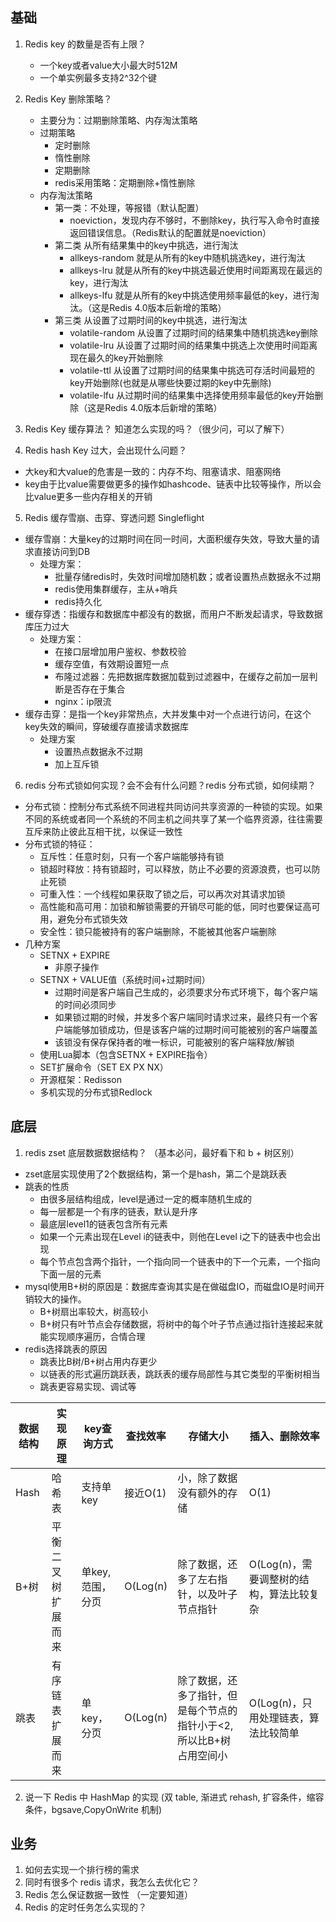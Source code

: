 ## 基础
1. Redis key 的数量是否有上限？
   - 一个key或者value大小最大时512M
   - 一个单实例最多支持2^32个键

2. Redis Key 删除策略？
   - 主要分为：过期删除策略、内存淘汰策略
   - 过期策略
     - 定时删除
     - 惰性删除
     - 定期删除
     - redis采用策略：定期删除+惰性删除
   - 内存淘汰策略
     - 第一类：不处理，等报错（默认配置）
       - noeviction，发现内存不够时，不删除key，执行写入命令时直接返回错误信息。（Redis默认的配置就是noeviction）
     - 第二类 从所有结果集中的key中挑选，进行淘汰
       - allkeys-random 就是从所有的key中随机挑选key，进行淘汰
       - allkeys-lru 就是从所有的key中挑选最近使用时间距离现在最远的key，进行淘汰
       - allkeys-lfu 就是从所有的key中挑选使用频率最低的key，进行淘汰。（这是Redis 4.0版本后新增的策略）
     - 第三类 从设置了过期时间的key中挑选，进行淘汰
       - volatile-random 从设置了过期时间的结果集中随机挑选key删除
       - volatile-lru 从设置了过期时间的结果集中挑选上次使用时间距离现在最久的key开始删除
       - volatile-ttl 从设置了过期时间的结果集中挑选可存活时间最短的key开始删除(也就是从哪些快要过期的key中先删除)
       - volatile-lfu 从过期时间的结果集中选择使用频率最低的key开始删除（这是Redis 4.0版本后新增的策略）

3. Redis Key 缓存算法？ 知道怎么实现的吗？（很少问，可以了解下）
4. Redis hash Key 过大，会出现什么问题？
  - 大key和大value的危害是一致的：内存不均、阻塞请求、阻塞网络
  - key由于比value需要做更多的操作如hashcode、链表中比较等操作，所以会比value更多一些内存相关的开销
5. Redis 缓存雪崩、击穿、穿透问题
Singleflight
  - 缓存雪崩：大量key的过期时间在同一时间，大面积缓存失效，导致大量的请求直接访问到DB
    - 处理方案：
      - 批量存储redis时，失效时间增加随机数；或者设置热点数据永不过期
      - redis使用集群缓存，主从+哨兵
      - redis持久化
  - 缓存穿透：指缓存和数据库中都没有的数据，而用户不断发起请求，导致数据库压力过大
    - 处理方案：
      - 在接口层增加用户鉴权、参数校验
      - 缓存空值，有效期设置短一点
      - 布隆过滤器：先把数据库数据加载到过滤器中，在缓存之前加一层判断是否存在于集合
      - nginx：ip限流
  - 缓存击穿：是指一个key非常热点，大并发集中对一个点进行访问，在这个key失效的瞬间，穿破缓存直接请求数据库
    - 处理方案
      - 设置热点数据永不过期
      - 加上互斥锁
6. redis 分布式锁如何实现？会不会有什么问题？redis 分布式锁，如何续期？
  - 分布式锁：控制分布式系统不同进程共同访问共享资源的一种锁的实现。如果不同的系统或者同一个系统的不同主机之间共享了某一个临界资源，往往需要互斥来防止彼此互相干扰，以保证一致性
  - 分布式锁的特征：
    - 互斥性：任意时刻，只有一个客户端能够持有锁
    - 锁超时释放：持有锁超时，可以释放，防止不必要的资源浪费，也可以防止死锁
    - 可重入性：一个线程如果获取了锁之后，可以再次对其请求加锁
    - 高性能和高可用：加锁和解锁需要的开销尽可能的低，同时也要保证高可用，避免分布式锁失效
    - 安全性：锁只能被持有的客户端删除，不能被其他客户端删除
  - 几种方案
    - SETNX + EXPIRE
      - 非原子操作
    - SETNX + VALUE值（系统时间+过期时间）
      - 过期时间是客户端自己生成的，必须要求分布式环境下，每个客户端的时间必须同步
      - 如果锁过期的时候，并发多个客户端同时请求过来，最终只有一个客户端能够加锁成功，但是该客户端的过期时间可能被别的客户端覆盖
      - 该锁没有保存保持者的唯一标识，可能被别的客户端释放/解锁
    - 使用Lua脚本（包含SETNX + EXPIRE指令）
    - SET扩展命令（SET EX PX NX）
    - 开源框架：Redisson
    - 多机实现的分布式锁Redlock

## 底层
1. redis zset 底层数据数据结构？ （基本必问，最好看下和 b + 树区别）
  - zset底层实现使用了2个数据结构，第一个是hash，第二个是跳跃表
  - 跳表的性质
    - 由很多层结构组成，level是通过一定的概率随机生成的
    - 每一层都是一个有序的链表，默认是升序
    - 最底层level1的链表包含所有元素
    - 如果一个元素出现在Level i的链表中，则他在Level i之下的链表中也会出现
    - 每个节点包含两个指针，一个指向同一个链表中的下一个元素，一个指向下面一层的元素
  - mysql使用B+树的原因是：数据库查询其实是在做磁盘IO，而磁盘IO是时间开销较大的操作。
    - B+树扇出率较大，树高较小
    - B+树只有叶节点会存储数据，将树中的每个叶子节点通过指针连接起来就能实现顺序遍历，合情合理
  - redis选择跳表的原因
    - 跳表比B树/B+树占用内存更少
    - 以链表的形式遍历跳跃表，跳跃表的缓存局部性与其它类型的平衡树相当
    - 跳表更容易实现、调试等

|数据结构|实现原理|key查询方式|查找效率|存储大小| 插入、删除效率|
|---|---|---|---|---|---|
|Hash|哈希表|支持单key|接近O(1)|小，除了数据没有额外的存储|O(1)|
|B+树|平衡二叉树扩展而来|单key,范围，分页|O(Log(n)|除了数据，还多了左右指针，以及叶子节点指针	|O(Log(n)，需要调整树的结构，算法比较复杂|
|跳表|有序链表扩展而来|单key，分页|O(Log(n)|除了数据，还多了指针，但是每个节点的指针小于<2,所以比B+树占用空间小|O(Log(n)，只用处理链表，算法比较简单|

2. 说一下 Redis 中 HashMap 的实现 (双 table, 渐进式 rehash, 扩容条件，缩容条件，bgsave,CopyOnWrite 机制)

## 业务
1. 如何去实现一个排行榜的需求
2. 同时有很多个 redis 请求，我怎么去优化它？
3. Redis 怎么保证数据一致性 （一定要知道）
4. Redis 的定时任务怎么实现的？


